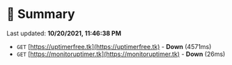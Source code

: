 # 📖 Summary
Last updated: **10/20/2021, 11:46:38 PM**

- `GET` [https://uptimerfree.tk](https://uptimerfree.tk) - **Down** (4571ms)
- `GET` [https://monitoruptimer.tk](https://monitoruptimer.tk) - **Down** (26ms)
